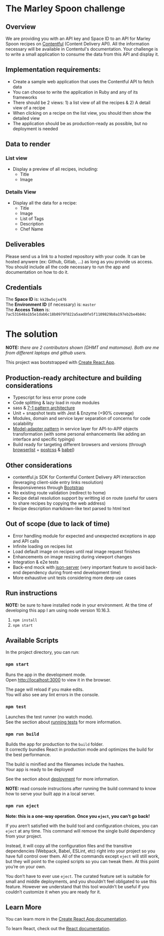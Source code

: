 # The Marley Spoon challenge

## Overview

We are providing you with an API key and Space ID to an API for Marley Spoon recipes on [Contentful](https://contentful.com) (Content Delivery API). All the information necessary will be available in Contentul's documentation.
Your challenge is to write a small application to consume the data from this API and display it.

## Implementation requirements:
 - Create a sample web application that uses the Contentful API to fetch data
 - You can choose to write the application in Ruby and any of its frameworks
 - There should be 2 views: 1) a list view of all the recipes & 2) A detail view of a recipe
 - When clicking on a recipe on the list view, you should then show the detailed view
 - The application should be as production-ready as possible, but no deployment is needed
 
## Data to render
### List view
- Display a preview of all recipes, including:
  - Title
  - Image

### Details View
- Display all the data for a recipe:
  - Title
  - Image
  - List of Tags
  - Description
  - Chef Name
  
## Deliverables
Please send us a link to a hosted repository with your code. It can be hosted anywere (ex: Github, Gitlab, ...) as long as you provide us access.
You should include all the code necessary to run the app and documentation on how to do it.
  
## Credentials

The **Space ID** is: `kk2bw5ojx476` <br/>
The **Environment ID** (if necessary) is: `master` <br/>
The **Access Token** is: `7ac531648a1b5e1dab6c18b0979f822a5aad0fe5f1109829b8a197eb2be4b84c`<br/>

# The solution

**NOTE:** *there are 2 contributors shown (GHMT and matomase). Both are me from different laptops and github users.*

This project was bootstrapped with [Create React App](https://github.com/facebook/create-react-app).

## Production-ready architecture and building considerations

*  Typescript for less error prone code
*  Code splitting & lazy load in route modules
*  sass & [7-1 pattern architecture](https://sass-guidelin.es/#the-7-1-pattern)
*  Unit + snapshot tests with Jest & Enzyme (+90% coverage)
*  Modules, domain and service layer separation of concerns for code scalability
*  [Model-adapter pattern](https://dev.to/florimondmanca/consuming-apis-in-angular--the-model-adapter-pattern-3fk5) in service layer for API-to-APP objects transformation (with some personal enhancements like adding an interface and specific typings)
*  Build ready for targeting different browsers and versions (through [browserlist](https://github.com/browserslist/browserslist) + [postcss](https://postcss.org/) & [babel](https://babeljs.io/))

## Other considerations

*  contentful.js SDK for Contentful Content Delivery API interacction (leveraging client-side entry links resolution)
*  Responsiveness through [Bootstrap](https://getbootstrap.com/)
*  No existing route validation (redirect to home)
*  Recipe detail resolution support by writting id on route (useful for users to share recipes by copying the web address)
*  Recipe description markdown-like text parsed to html text

## Out of scope (due to lack of time)

*  Error handling module for expected and unexpected exceptions in app and API calls
*  Infinite loading on recipes list
*  Load default image on recipes until real image request finishes
*  Enhancements on image resizing during viewport changes
*  Integration & e2e tests
*  Back-end mock with [json-server](https://github.com/typicode/json-server) (very important feature to avoid back-end dependency during front-end development time)
* More exhaustive unit tests considering more deep use cases

## Run instructions

**NOTE:** be sure to have installed node in your environment. At the time of developing this app I am using node version 10.16.3.

1. `npm install`
2. `npm start`

## Available Scripts

In the project directory, you can run:

### `npm start`

Runs the app in the development mode.<br>
Open [http://localhost:3000](http://localhost:3000) to view it in the browser.

The page will reload if you make edits.<br>
You will also see any lint errors in the console.

### `npm test`

Launches the test runner (no watch mode).<br>
See the section about [running tests](https://facebook.github.io/create-react-app/docs/running-tests) for more information.

### `npm run build`

Builds the app for production to the `build` folder.<br>
It correctly bundles React in production mode and optimizes the build for the best performance.

The build is minified and the filenames include the hashes.<br>
Your app is ready to be deployed!

See the section about [deployment](https://facebook.github.io/create-react-app/docs/deployment) for more information.

**NOTE:** read console instructions after running the build command to know how to serve your built app in a local server.

### `npm run eject`

**Note: this is a one-way operation. Once you `eject`, you can’t go back!**

If you aren’t satisfied with the build tool and configuration choices, you can `eject` at any time. This command will remove the single build dependency from your project.

Instead, it will copy all the configuration files and the transitive dependencies (Webpack, Babel, ESLint, etc) right into your project so you have full control over them. All of the commands except `eject` will still work, but they will point to the copied scripts so you can tweak them. At this point you’re on your own.

You don’t have to ever use `eject`. The curated feature set is suitable for small and middle deployments, and you shouldn’t feel obligated to use this feature. However we understand that this tool wouldn’t be useful if you couldn’t customize it when you are ready for it.

## Learn More

You can learn more in the [Create React App documentation](https://facebook.github.io/create-react-app/docs/getting-started).

To learn React, check out the [React documentation](https://reactjs.org/).
